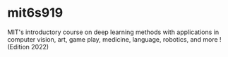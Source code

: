 # mit6s919
MIT's introductory course on deep learning methods with applications in computer vision, art, game play, medicine, language, robotics, and more ! (Edition 2022)
